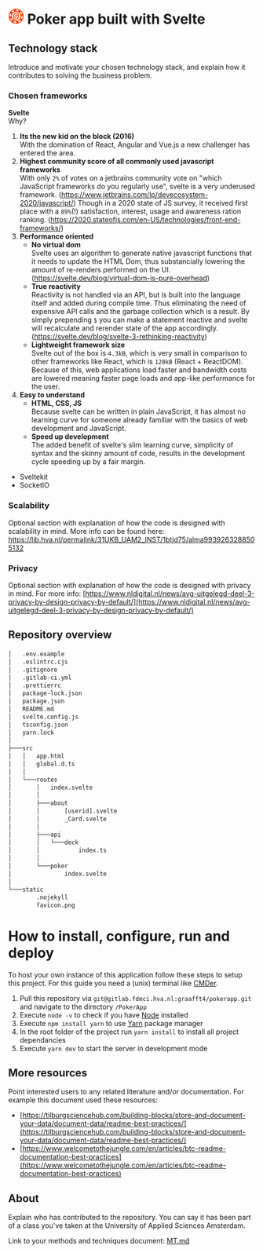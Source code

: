 #  ![logo](static/logo_icon.png) Poker app built with Svelte

## Technology stack

Introduce and motivate your chosen technology stack, and explain how it contributes to solving the business problem.

###  Chosen frameworks

**Svelte**\
Why?

1. **Its the new kid on the block (2016)**\
   With the domination of React, Angular and Vue.js a new challenger has entered the area. 
2. **Highest community score of all commonly used javascript frameworks**\
   With only `2%` of votes on a jetbrains community vote on "which JavaScript frameworks do you regularly use", svelte is a very underused framework. (https://www.jetbrains.com/lp/devecosystem-2020/javascript/) Though in a 2020 state of JS survey, it received first place with a `89%`(!) satisfaction, interest, usage and awareness ration ranking. (https://2020.stateofjs.com/en-US/technologies/front-end-frameworks/)
3. **Performance oriented**
   - **No virtual dom**\
        Svelte uses an algorithm to generate native javascript functions that it needs to update the HTML Dom, thus substancially lowering the amount of  re-renders performed on the UI.
        (https://svelte.dev/blog/virtual-dom-is-pure-overhead)
   - **True reactivity**\
        Reactivity is not handled via an API, but is built into the language itself and added during compile time. Thus eliminating the need of expensive API calls and the garbage collection which is a result. By simply prepending `$` you can make a statement reactive and svelte will recalculate and rerender state of the app accordingly.
        (https://svelte.dev/blog/svelte-3-rethinking-reactivity)
   - **Lightweight framework size**\
        Svelte out of the box is `4.3kB`, which is very small in comparison to other frameworks like React, which is `128kB` (React + ReactDOM). Because of this, web applications load faster and bandwidth costs are lowered meaning faster page loads and app-like performance for the user.
4. **Easy to understand**
   - **HTML, CSS, JS**\
        Because svelte can be written in plain JavaScript, it has almost no learning curve for someone already familiar with the basics of web development and JavaScript.
    - **Speed up development**\
        The added benefit of svelte's slim learning curve, simplicity of syntax and the skinny amount of code, results in the development cycle speeding up by a fair margin.


- Sveltekit
- SocketIO

### Scalability 
Optional section with explanation of how the code is designed with scalability in mind.
More info can be found here:
[https://lib.hva.nl/permalink/31UKB_UAM2_INST/1btjd75/alma9939263288505132
](https://lib.hva.nl/permalink/31UKB_UAM2_INST/1btjd75/alma9939263288505132)

### Privacy
Optional section with explanation of how the code is designed with privacy in mind.
For more info: [https://www.nldigital.nl/news/avg-uitgelegd-deel-3-privacy-by-design-privacy-by-default/](https://www.nldigital.nl/news/avg-uitgelegd-deel-3-privacy-by-design-privacy-by-default/)


## Repository overview

```
│   .env.example              
│   .eslintrc.cjs             
│   .gitignore                
│   .gitlab-ci.yml            
│   .prettierrc               
│   package-lock.json         
│   package.json              
│   README.md                 
│   svelte.config.js          
│   tsconfig.json             
│   yarn.lock                 
│                             
├───src                       
│   │   app.html              
│   │   global.d.ts           
│   │                         
│   └───routes                
│       │   index.svelte      
│       │                     
│       ├───about             
│       │       [userid].svelte
│       │       _Card.svelte  
│       │                     
│       ├───api               
│       │   └───deck          
│       │           index.ts  
│       │                     
│       └───poker             
│               index.svelte  
│                             
└───static                    
        .nojekyll             
        favicon.png           
```


# How to install, configure, run and deploy

To host your own instance of this application follow these steps to setup this project. For this guide you need a (unix) terminal like [CMDer](https://cmder.net/).

1. Pull this repository via `git@gitlab.fdmci.hva.nl:graafft4/pokerapp.git` and navigate to the directory `/PokerApp`
2. Execute `node -v` to check if you have [Node](https://nodejs.org/en/) installed
3. Execute `npm install yarn` to use [Yarn](https://yarnpkg.com/) package manager
4. In the root folder of the project run `yarn install` to install all project dependancies
5. Execute `yarn dev` to start the server in development mode

## More resources

Point interested users to any related literature and/or documentation.
For example this document used these resources:

- [https://tilburgsciencehub.com/building-blocks/store-and-document-your-data/document-data/readme-best-practices/](https://tilburgsciencehub.com/building-blocks/store-and-document-your-data/document-data/readme-best-practices/)
- [https://www.welcometothejungle.com/en/articles/btc-readme-documentation-best-practices](https://www.welcometothejungle.com/en/articles/btc-readme-documentation-best-practices)



## About

Explain who has contributed to the repository. You can say it has been part of a class you've taken at the University of Applied Sciences Amsterdam.

Link to your methods and techniques document: [MT.md](MT.md)